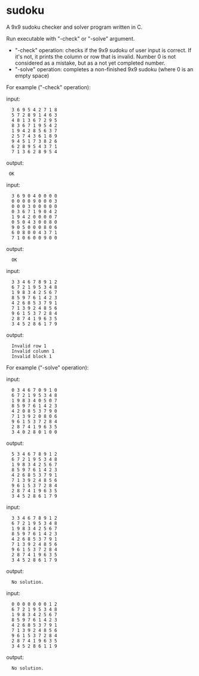 # sudoku
A 9x9 sudoku checker and solver program written in C.

Run executable with "-check" or "-solve" argument.

<ul>
  <li> "-check" operation:
    checks if the 9x9 sudoku of user input is correct. If it's not, it prints the column or row that is invalid.
    Number 0 is not considered as a mistake, but as a not yet completed number. </li>
  
  <li> "-solve" operation:
  completes a non-finished 9x9 sudoku (where 0 is an empty space) </li>
</ul>
  
  
For example ("-check" operation):
  
  input: 
  
      3 6 9 5 4 2 7 1 8          
      5 7 2 8 9 1 4 6 3
      4 8 1 3 6 7 2 9 5
      8 3 6 7 1 9 5 4 2
      1 9 4 2 8 5 6 3 7
      2 5 7 4 3 6 1 8 9
      9 4 5 1 7 3 8 2 6
      6 2 8 9 5 4 3 7 1
      7 1 3 6 2 8 9 5 4

  output:
  
     OK
     
  input:
  
      3 6 9 0 4 0 0 0 0
      0 0 0 0 9 0 0 0 3
      0 0 0 3 0 0 0 0 0
      0 3 6 7 1 9 0 4 2
      1 9 4 2 0 0 0 0 7
      0 5 0 4 3 0 0 8 0
      9 0 5 0 0 0 8 0 6
      6 0 8 0 0 4 3 7 1
      7 1 0 6 0 0 9 0 0
     
   output:
      
      OK
      
   input:   
   
      3 3 4 6 7 8 9 1 2
      6 7 2 1 9 5 3 4 8
      1 9 8 3 4 2 5 6 7
      8 5 9 7 6 1 4 2 3
      4 2 6 8 5 3 7 9 1
      7 1 3 9 2 4 8 5 6
      9 6 1 5 3 7 2 8 4
      2 8 7 4 1 9 6 3 5
      3 4 5 2 8 6 1 7 9
      
   output:
   
      Invalid row 1
      Invalid column 1
      Invalid block 1
      
For example ("-solve" operation):
  
  input: 
  
      0 3 4 6 7 0 9 1 0
      6 7 2 1 9 5 3 4 8
      1 9 8 3 4 0 5 0 7
      8 5 9 7 6 1 4 2 3
      4 2 0 8 5 3 7 9 0
      7 1 3 9 2 0 8 0 6
      9 6 1 5 3 7 2 8 4
      2 8 7 4 1 9 6 3 5
      3 4 0 2 8 0 1 0 0

  output:
  
      5 3 4 6 7 8 9 1 2
      6 7 2 1 9 5 3 4 8
      1 9 8 3 4 2 5 6 7
      8 5 9 7 6 1 4 2 3
      4 2 6 8 5 3 7 9 1
      7 1 3 9 2 4 8 5 6
      9 6 1 5 3 7 2 8 4
      2 8 7 4 1 9 6 3 5
      3 4 5 2 8 6 1 7 9
      
  input: 
  
      3 3 4 6 7 8 9 1 2
      6 7 2 1 9 5 3 4 8
      1 9 8 3 4 2 5 6 7
      8 5 9 7 6 1 4 2 3
      4 2 6 8 5 3 7 9 1
      7 1 3 9 2 4 8 5 6
      9 6 1 5 3 7 2 8 4
      2 8 7 4 1 9 6 3 5
      3 4 5 2 8 6 1 7 9


  output:
  
      No solution.
      
  input: 
  
      0 0 0 0 0 0 0 1 2
      6 7 2 1 9 5 3 4 8
      1 9 8 3 4 2 5 6 7
      8 5 9 7 6 1 4 2 3
      4 2 6 8 5 3 7 9 1
      7 1 3 9 2 4 8 5 6
      9 6 1 5 3 7 2 8 4
      2 8 7 4 1 9 6 3 5
      3 4 5 2 8 6 1 1 9


  output:
  
      No solution.


